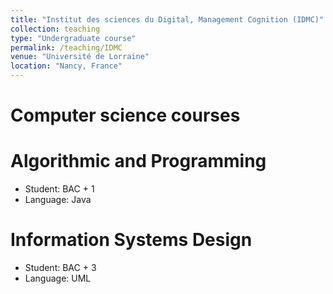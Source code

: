 ```yaml
---
title: "Institut des sciences du Digital, Management Cognition (IDMC)"
collection: teaching
type: "Undergraduate course"
permalink: /teaching/IDMC
venue: "Université de Lorraine"
location: "Nancy, France"
---
```


Computer science courses
======

Algorithmic and Programming
======

* Student: BAC + 1
* Language: Java

Information Systems Design
======

* Student: BAC + 3
* Language: UML
